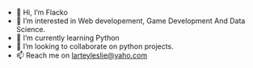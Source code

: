 - 👋 Hi, I’m Flacko
- 👀 I’m interested in Web developement, Game Development And Data Science.
- 🌱 I’m currently learning Python
- 💞️ I’m looking to collaborate on python projects.
- 📫 Reach me on larteyleslie@yaho.com

<!---
highstar2k2/highstar2k2 is a ✨ special ✨ repository because its `README.md` (this file) appears on your GitHub profile.
You can click the Preview link to take a look at your changes.
--->
